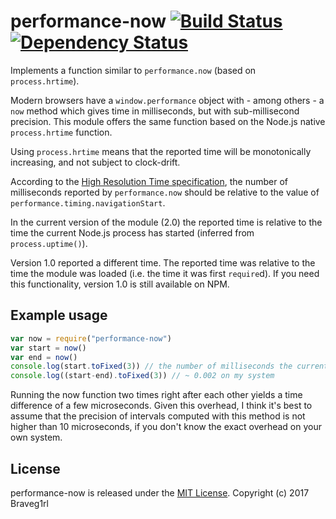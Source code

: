 # performance-now [![Build Status](https://travis-ci.org/braveg1rl/performance-now.png?branch=master)](https://travis-ci.org/braveg1rl/performance-now) [![Dependency Status](https://david-dm.org/braveg1rl/performance-now.png)](https://david-dm.org/braveg1rl/performance-now)

Implements a function similar to `performance.now` (based on `process.hrtime`).

Modern browsers have a `window.performance` object with - among others - a `now` method which gives time in milliseconds, but with sub-millisecond precision. This module offers the same function based on the Node.js native `process.hrtime` function.

Using `process.hrtime` means that the reported time will be monotonically increasing, and not subject to clock-drift.

According to the [High Resolution Time specification](http://www.w3.org/TR/hr-time/), the number of milliseconds reported by `performance.now` should be relative to the value of `performance.timing.navigationStart`.

In the current version of the module (2.0) the reported time is relative to the time the current Node.js process has started (inferred from `process.uptime()`).

Version 1.0 reported a different time. The reported time was relative to the time the module was loaded (i.e. the time it was first `require`d). If you need this functionality, version 1.0 is still available on NPM.

## Example usage

```javascript
var now = require("performance-now")
var start = now()
var end = now()
console.log(start.toFixed(3)) // the number of milliseconds the current node process is running
console.log((start-end).toFixed(3)) // ~ 0.002 on my system
```

Running the now function two times right after each other yields a time difference of a few microseconds. Given this overhead, I think it's best to assume that the precision of intervals computed with this method is not higher than 10 microseconds, if you don't know the exact overhead on your own system.

## License

performance-now is released under the [MIT License](http://opensource.org/licenses/MIT).
Copyright (c) 2017 Braveg1rl

